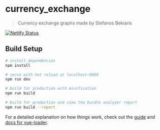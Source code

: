 # currency_exchange

> Currency exchange graphs made by Stefanos Bekiaris

[![Netlify Status](https://api.netlify.com/api/v1/badges/5a5e4b5c-6a8d-4fde-8dc0-8059b42b2df7/deploy-status)](https://app.netlify.com/sites/stupefied-noyce-b3e049/deploys)

## Build Setup

``` bash
# install dependencies
npm install

# serve with hot reload at localhost:8080
npm run dev

# build for production with minification
npm run build

# build for production and view the bundle analyzer report
npm run build --report
```

For a detailed explanation on how things work, check out the [guide](http://vuejs-templates.github.io/webpack/) and [docs for vue-loader](http://vuejs.github.io/vue-loader).
